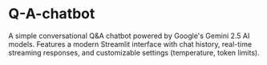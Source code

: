 # Q-A-chatbot
A simple conversational Q&amp;A chatbot powered by Google's Gemini 2.5 AI models. Features a modern Streamlit interface with chat history, real-time streaming responses, and customizable settings (temperature, token limits). 
